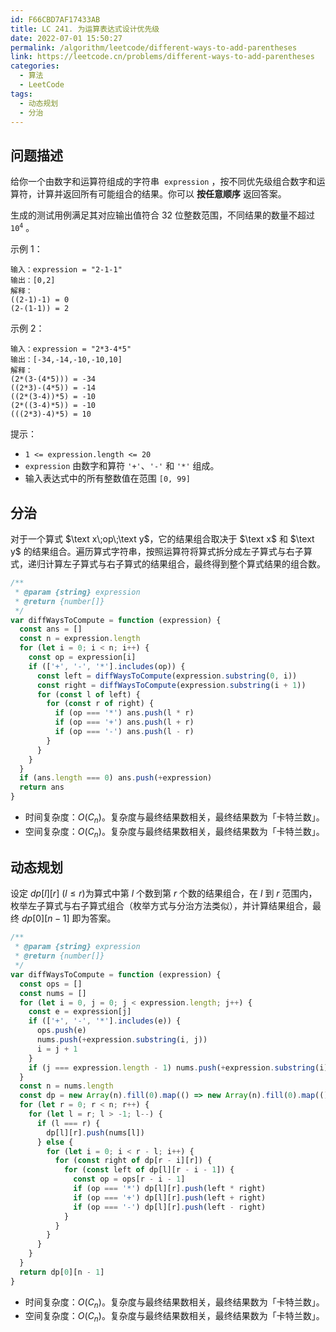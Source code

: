 ```yaml
---
id: F66CBD7AF17433AB
title: LC 241. 为运算表达式设计优先级
date: 2022-07-01 15:50:27
permalink: /algorithm/leetcode/different-ways-to-add-parentheses
link: https://leetcode.cn/problems/different-ways-to-add-parentheses
categories:
  - 算法
  - LeetCode
tags:
  - 动态规划
  - 分治
---
```


<Level :type='2'/>

## 问题描述

给你一个由数字和运算符组成的字符串  `expression` ，按不同优先级组合数字和运算符，计算并返回所有可能组合的结果。你可以 **按任意顺序** 返回答案。

生成的测试用例满足其对应输出值符合 32 位整数范围，不同结果的数量不超过 <code>10<sup>4</sup></code> 。

示例 1：

```text
输入：expression = "2-1-1"
输出：[0,2]
解释：
((2-1)-1) = 0
(2-(1-1)) = 2
```

示例 2：

```text
输入：expression = "2*3-4*5"
输出：[-34,-14,-10,-10,10]
解释：
(2*(3-(4*5))) = -34
((2*3)-(4*5)) = -14
((2*(3-4))*5) = -10
(2*((3-4)*5)) = -10
(((2*3)-4)*5) = 10
```

提示：

- `1 <= expression.length <= 20`
- `expression` 由数字和算符 `'+'`、`'-'` 和 `'*'` 组成。
- 输入表达式中的所有整数值在范围 `[0, 99]`

## 分治

对于一个算式 $\text x\;op\;\text y$，它的结果组合取决于 $\text x$ 和 $\text y$ 的结果组合。遍历算式字符串，按照运算符将算式拆分成左子算式与右子算式，递归计算左子算式与右子算式的结果组合，最终得到整个算式结果的组合数。

```javascript
/**
 * @param {string} expression
 * @return {number[]}
 */
var diffWaysToCompute = function (expression) {
  const ans = []
  const n = expression.length
  for (let i = 0; i < n; i++) {
    const op = expression[i]
    if (['+', '-', '*'].includes(op)) {
      const left = diffWaysToCompute(expression.substring(0, i))
      const right = diffWaysToCompute(expression.substring(i + 1))
      for (const l of left) {
        for (const r of right) {
          if (op === '*') ans.push(l * r)
          if (op === '+') ans.push(l + r)
          if (op === '-') ans.push(l - r)
        }
      }
    }
  }
  if (ans.length === 0) ans.push(+expression)
  return ans
}
```

- 时间复杂度：$O(C_{n})$。复杂度与最终结果数相关，最终结果数为「卡特兰数」。
- 空间复杂度：$O(C_{n})$。复杂度与最终结果数相关，最终结果数为「卡特兰数」。

## 动态规划

设定 $dp[l][r]$ ($l \leq r$)为算式中第 $l$ 个数到第 $r$ 个数的结果组合，在 $l$ 到 $r$ 范围内，枚举左子算式与右子算式组合（枚举方式与分治方法类似），并计算结果组合，最终 $dp[0][n-1]$ 即为答案。

```javascript
/**
 * @param {string} expression
 * @return {number[]}
 */
var diffWaysToCompute = function (expression) {
  const ops = []
  const nums = []
  for (let i = 0, j = 0; j < expression.length; j++) {
    const e = expression[j]
    if (['+', '-', '*'].includes(e)) {
      ops.push(e)
      nums.push(+expression.substring(i, j))
      i = j + 1
    }
    if (j === expression.length - 1) nums.push(+expression.substring(i))
  }
  const n = nums.length
  const dp = new Array(n).fill(0).map(() => new Array(n).fill(0).map(() => []))
  for (let r = 0; r < n; r++) {
    for (let l = r; l > -1; l--) {
      if (l === r) {
        dp[l][r].push(nums[l])
      } else {
        for (let i = 0; i < r - l; i++) {
          for (const right of dp[r - i][r]) {
            for (const left of dp[l][r - i - 1]) {
              const op = ops[r - i - 1]
              if (op === '*') dp[l][r].push(left * right)
              if (op === '+') dp[l][r].push(left + right)
              if (op === '-') dp[l][r].push(left - right)
            }
          }
        }
      }
    }
  }
  return dp[0][n - 1]
}
```

- 时间复杂度：$O(C_{n})$。复杂度与最终结果数相关，最终结果数为「卡特兰数」。
- 空间复杂度：$O(C_{n})$。复杂度与最终结果数相关，最终结果数为「卡特兰数」。
